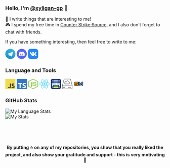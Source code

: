 ### Hello, I'm [@xyligan-gp](https://github.com/xyligan-gp) 👋

<a>🔮</a> I write things that are interesting to me!
<br>
<a>🎮</a> I spend my free time in [Counter Strike:Source](https://store.steampowered.com/app/240/CounterStrike_Source/), and I also don't forget to chat with friends.

If you have something interesting, then feel free to write to me:

<code><a href="https://t.me/xyligan_gp"><img height="32" width="32" src="https://github.com/xyligan-gp/xyligan-gp/raw/master/icons/Telegram.png"></a></code>
<code><a href="https://discord.com/channels/@me/561563238135889920"><img height="32" width="32" src="https://github.com/xyligan-gp/xyligan-gp/raw/master/icons/Discord.png"></a></code>
<code><a href="https://vk.com/xyligan_gp"><img height="32" width="32" src="https://github.com/xyligan-gp/xyligan-gp/raw/master/icons/VK.png"></a></code>

### Language and Tools
<a href="https://javascript.com"><code><img height="32" width="32" src="https://github.com/xyligan-gp/xyligan-gp/raw/master/icons/JavaScript.png"></code></a>
<a href="https://typescriptlang.org"><code><img height="32" width="32" src="https://github.com/xyligan-gp/xyligan-gp/raw/master/icons/TypeScript.png"></code></a>
<a href="https://nodejs.org"><code><img height="32" width="32" src="https://github.com/xyligan-gp/xyligan-gp/raw/master/icons/NodeJS.png"></code></a>
<a href="https://reactjs.org"><code><img height="32" width="32" src="https://github.com/xyligan-gp/xyligan-gp/raw/master/icons/React.png"></code></a>
<a href="https://pq.hosting"><code><img width="32" height="32" src="https://github.com/xyligan-gp/xyligan-gp/raw/master/icons/PQ.png"></code></a>
<a href="https://galaxygate.net"><code><img width="32" height="32" src="https://github.com/xyligan-gp/xyligan-gp/raw/master/icons/GalaxyGate.png"></code></a>
<a href="https://sourcemod.net"><code><img width="32" height="32" src="https://github.com/xyligan-gp/xyligan-gp/raw/master/icons/Sourcemod.png"></code></a>

### GitHub Stats
![My Language Stats](https://github-readme-stats-anuraghazra1.vercel.app/api/top-langs/?username=xyligan-gp&layout=compact&theme=dark&countPrivate=true)
<br>
![My Stats](https://github-readme-stats-anuraghazra1.vercel.app/api?username=xyligan-gp&show_icons=true&include_all_commits=true&theme=dark&countPrivate=true)

<br>
<br>
<br>
<p align="center">
  <b>
  By putting <a>⭐</a> on any of my repositories, you show that you really liked the project, and also show your gratitude and support - this is very motivating <a>🥰</a>
  </b>
</p>
